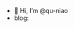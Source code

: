 - 👋 Hi, I’m @qu-niao
- blog:

<!---
qu-niao/qu-niao is a ✨ special ✨ repository because its `README.md` (this file) appears on your GitHub profile.
You can click the Preview link to take a look at your changes.
--->
